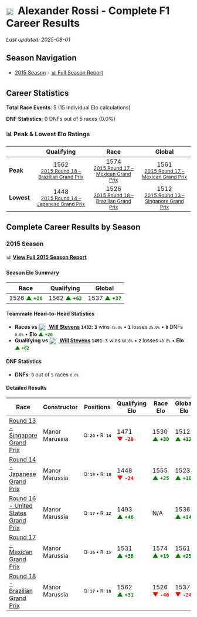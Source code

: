 # <img src="https://upload.wikimedia.org/wikipedia/commons/a/a4/Flag_of_the_United_States.svg" alt="United States" width="20" height="auto" style="vertical-align: middle; margin-right: 5px;" onerror="this.outerHTML='🇺🇸'; this.style.marginRight='5px';"/> Alexander Rossi - Complete F1 Career Results

*Last updated: 2025-08-01*

## Season Navigation

- [2015 Season](#2015-season) - [📊 Full Season Report](../seasons/2015-season-report)

## Career Statistics

**Total Race Events**: 5 (15 individual Elo calculations)

**DNF Statistics**: 0 DNFs out of 5 races (0.0%)

### 📊 Peak & Lowest Elo Ratings

| &nbsp; | Qualifying | Race | Global |
|-------|------------|------|--------|
| **Peak** | <center> 1562 <br/><small> [2015 Round 18 – Brazilian Grand Prix](../seasons/2015-season-report#round-18-brazilian-grand-prix) </small></center> | <center> 1574 <br/><small> [2015 Round 17 – Mexican Grand Prix](../seasons/2015-season-report#round-17-mexican-grand-prix) </small></center> | <center> 1561  <br/><small> [2015 Round 17 – Mexican Grand Prix](../seasons/2015-season-report#round-17-mexican-grand-prix) </small></center> |
| **Lowest** | <center> 1448 <br/><small> [2015 Round 14 – Japanese Grand Prix](../seasons/2015-season-report#round-14-japanese-grand-prix) </small></center> | <center> 1526 <br/><small> [2015 Round 18 – Brazilian Grand Prix](../seasons/2015-season-report#round-18-brazilian-grand-prix) </small></center> | <center> 1512 <br/><small> [2015 Round 13 – Singapore Grand Prix](../seasons/2015-season-report#round-13-singapore-grand-prix) </small></center> |


## Complete Career Results by Season

### 2015 Season

📊 **[View Full 2015 Season Report](../seasons/2015-season-report)**

#### Season Elo Summary

| Race | Qualifying | Global |
|------|------------|--------|
| 1526 **<span style="color: green;">▲&nbsp;`+26`</span>** | 1562 **<span style="color: green;">▲&nbsp;`+62`</span>** | 1537 **<span style="color: green;">▲&nbsp;`+37`</span>** |

#### Teammate Head-to-Head Statistics

- **Races vs [<img src="https://upload.wikimedia.org/wikipedia/commons/thumb/8/83/Flag_of_the_United_Kingdom_%283-5%29.svg/512px-Flag_of_the_United_Kingdom_%283-5%29.svg.png?20250726143817" alt="United Kingdom" width="20" height="auto" style="vertical-align: middle; margin-right: 5px;" onerror="this.outerHTML='🇬🇧'; this.style.marginRight='5px';"/> Will Stevens](will-stevens) `1432`**: **`3`** wins <small>`75.0%`</small> • **`1`** losses <small>`25.0%`</small> • **`0`** DNFs <small>`0.0%`</small> • **Elo <span style="color: green;">▲&nbsp;`+26`</span>**
- **Qualifying vs [<img src="https://upload.wikimedia.org/wikipedia/commons/thumb/8/83/Flag_of_the_United_Kingdom_%283-5%29.svg/512px-Flag_of_the_United_Kingdom_%283-5%29.svg.png?20250726143817" alt="United Kingdom" width="20" height="auto" style="vertical-align: middle; margin-right: 5px;" onerror="this.outerHTML='🇬🇧'; this.style.marginRight='5px';"/> Will Stevens](will-stevens) `1491`**: **`3`** wins <small>`60.0%`</small> • **`2`** losses <small>`40.0%`</small> • **Elo <span style="color: green;">▲&nbsp;`+62`</span>**

#### DNF Statistics

- **DNFs**: `0` out of `5` races <small>`0.0%`</small>

#### Detailed Results

| Race | Constructor | Positions | Qualifying Elo | Race Elo | Global Elo | Teammate |
|------|-------------|-----------|----------------|----------|------------|----------|
| [Round 13 - Singapore Grand Prix](../seasons/2015-season-report#round-13-singapore-grand-prix) | Manor Marussia | <small>Q:&nbsp;**`20`**&nbsp;•&nbsp;R:&nbsp;**`14`**</small> | 1471 **<span style="color: red;">▼&nbsp;`-29`</span>** | 1530 **<span style="color: green;">▲&nbsp;`+30`</span>** | 1512 **<span style="color: green;">▲&nbsp;`+12`</span>** | [<img src="https://upload.wikimedia.org/wikipedia/commons/thumb/8/83/Flag_of_the_United_Kingdom_%283-5%29.svg/512px-Flag_of_the_United_Kingdom_%283-5%29.svg.png?20250726143817" alt="United Kingdom" width="20" height="auto" style="vertical-align: middle; margin-right: 5px;" onerror="this.outerHTML='🇬🇧'; this.style.marginRight='5px';"/> Will Stevens](will-stevens)<br/><small>Q:&nbsp;**`19`**&nbsp;•&nbsp;R:&nbsp;**`15`**</small> |
| [Round 14 - Japanese Grand Prix](../seasons/2015-season-report#round-14-japanese-grand-prix) | Manor Marussia | <small>Q:&nbsp;**`19`**&nbsp;•&nbsp;R:&nbsp;**`18`**</small> | 1448 **<span style="color: red;">▼&nbsp;`-24`</span>** | 1555 **<span style="color: green;">▲&nbsp;`+25`</span>** | 1523 **<span style="color: green;">▲&nbsp;`+10`</span>** | [<img src="https://upload.wikimedia.org/wikipedia/commons/thumb/8/83/Flag_of_the_United_Kingdom_%283-5%29.svg/512px-Flag_of_the_United_Kingdom_%283-5%29.svg.png?20250726143817" alt="United Kingdom" width="20" height="auto" style="vertical-align: middle; margin-right: 5px;" onerror="this.outerHTML='🇬🇧'; this.style.marginRight='5px';"/> Will Stevens](will-stevens)<br/><small>Q:&nbsp;**`18`**&nbsp;•&nbsp;R:&nbsp;**`19`**</small> |
| [Round 16 - United States Grand Prix](../seasons/2015-season-report#round-16-united-states-grand-prix) | Manor Marussia | <small>Q:&nbsp;**`17`**&nbsp;•&nbsp;R:&nbsp;**`12`**</small> | 1493 **<span style="color: green;">▲&nbsp;`+46`</span>** | N/A | 1536 **<span style="color: green;">▲&nbsp;`+14`</span>** | [<img src="https://upload.wikimedia.org/wikipedia/commons/thumb/8/83/Flag_of_the_United_Kingdom_%283-5%29.svg/512px-Flag_of_the_United_Kingdom_%283-5%29.svg.png?20250726143817" alt="United Kingdom" width="20" height="auto" style="vertical-align: middle; margin-right: 5px;" onerror="this.outerHTML='🇬🇧'; this.style.marginRight='5px';"/> Will Stevens](will-stevens)<br/><small>Q:&nbsp;**`19`**&nbsp;•&nbsp;R:&nbsp;**`DNF`**</small> |
| [Round 17 - Mexican Grand Prix](../seasons/2015-season-report#round-17-mexican-grand-prix) | Manor Marussia | <small>Q:&nbsp;**`16`**&nbsp;•&nbsp;R:&nbsp;**`15`**</small> | 1531 **<span style="color: green;">▲&nbsp;`+38`</span>** | 1574 **<span style="color: green;">▲&nbsp;`+19`</span>** | 1561 **<span style="color: green;">▲&nbsp;`+25`</span>** | [<img src="https://upload.wikimedia.org/wikipedia/commons/thumb/8/83/Flag_of_the_United_Kingdom_%283-5%29.svg/512px-Flag_of_the_United_Kingdom_%283-5%29.svg.png?20250726143817" alt="United Kingdom" width="20" height="auto" style="vertical-align: middle; margin-right: 5px;" onerror="this.outerHTML='🇬🇧'; this.style.marginRight='5px';"/> Will Stevens](will-stevens)<br/><small>Q:&nbsp;**`17`**&nbsp;•&nbsp;R:&nbsp;**`16`**</small> |
| [Round 18 - Brazilian Grand Prix](../seasons/2015-season-report#round-18-brazilian-grand-prix) | Manor Marussia | <small>Q:&nbsp;**`17`**&nbsp;•&nbsp;R:&nbsp;**`18`**</small> | 1562 **<span style="color: green;">▲&nbsp;`+31`</span>** | 1526 **<span style="color: red;">▼&nbsp;`-48`</span>** | 1537 **<span style="color: red;">▼&nbsp;`-24`</span>** | [<img src="https://upload.wikimedia.org/wikipedia/commons/thumb/8/83/Flag_of_the_United_Kingdom_%283-5%29.svg/512px-Flag_of_the_United_Kingdom_%283-5%29.svg.png?20250726143817" alt="United Kingdom" width="20" height="auto" style="vertical-align: middle; margin-right: 5px;" onerror="this.outerHTML='🇬🇧'; this.style.marginRight='5px';"/> Will Stevens](will-stevens)<br/><small>Q:&nbsp;**`18`**&nbsp;•&nbsp;R:&nbsp;**`17`**</small> |

